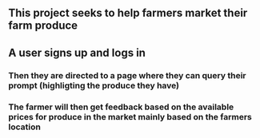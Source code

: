 ## This project seeks to help farmers market their farm produce 
## A user signs up and logs in 
### Then they are directed to a page where they can query their prompt (highligting the produce they have)

### The farmer will then get feedback based on the available prices for produce in the market mainly based on the farmers location

